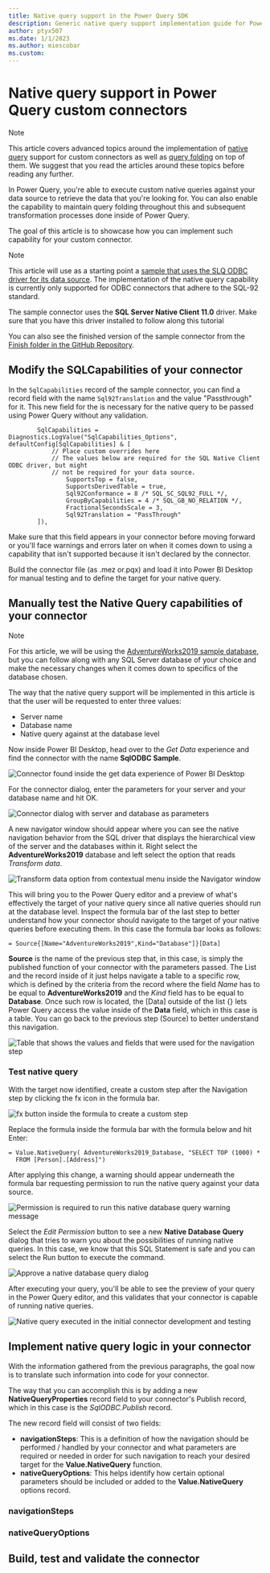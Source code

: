 ```yaml
---
title: Native query support in the Power Query SDK
description: Generic native query support implementation guide for Power Query custom connectors using the Power Query SDK.
author: ptyx507
ms.date: 1/1/2023
ms.author: miescobar
ms.custom: 
---
```


# Native query support in Power Query custom connectors 

>[!NOTE]
> This article covers advanced topics around the implementation of [native query](native-database-query.md) support for custom connectors as well as [query folding](query-folding-basics.md) on top of them. We suggest that you read the articles around these topics before reading any further.

In Power Query, you're able to execute custom native queries against your data source to retrieve the data that you're looking for. You can also enable the capability to maintain query folding throughout this and subsequent transformation processes done inside of Power Query. 

The goal of this article is to showcase how you can implement such capability for your custom connector.

>[!NOTE]
> This article will use as a starting point a [sample that uses the SLQ ODBC driver for its data source](https://github.com/microsoft/DataConnectors/tree/master/samples/NativeQuery/ODBC/SQL%20ODBC/Start). The implementation of the native query capability is currently only supported for ODBC connectors that adhere to the SQL-92 standard. 
>
>The sample connector uses the **SQL Server Native Client 11.0** driver. Make sure that you have this driver installed to follow along this tutorial
>
>You can also see the finished version of the sample connector from the [Finish folder in the GitHub Repository](https://github.com/microsoft/DataConnectors/tree/master/samples/NativeQuery/ODBC/SQL%20ODBC/Finish).

## Modify the SQLCapabilities of your connector

In the ```SqlCapabilities``` record of the sample connector, you can find a record field with the name ```Sql92Translation``` and the value "Passthrough" for it. This new field for the  is necessary for the native query to be passed using Power Query without any validation. 

```
        SqlCapabilities = Diagnostics.LogValue("SqlCapabilities_Options", defaultConfig[SqlCapabilities] & [
            // Place custom overrides here
            // The values below are required for the SQL Native Client ODBC driver, but might
            // not be required for your data source.
                SupportsTop = false,
                SupportsDerivedTable = true,
                Sql92Conformance = 8 /* SQL_SC_SQL92_FULL */,
                GroupByCapabilities = 4 /* SQL_GB_NO_RELATION */,
                FractionalSecondsScale = 3,
                Sql92Translation = "PassThrough"
        ]),
```

 Make sure that this field appears in your connector before moving forward or you'll face warnings and errors later on when it comes down to using a capability that isn't supported because it isn't declared by the connector.

 Build the connector file (as .mez or.pqx) and load it into Power BI Desktop for manual testing and to define the target for your native query.

## Manually test the Native Query capabilities of your connector

>[!NOTE]
>For this article, we will be using the [AdventureWorks2019 sample database](https://learn.microsoft.com/en-us/sql/samples/adventureworks-install-configure?view=sql-server-ver16&tabs=ssms), but you can follow along with any SQL Server database of your choice and make the necessary changes when it comes down to specifics of the database chosen.

The way that the native query support will be implemented in this article is that the user will be requested to enter three values:

* Server name
* Database name
* Native query against at the database level 

Now inside Power BI Desktop, head over to the *Get Data* experience and find the connector with the name **SqlODBC Sample**.

![Connector found inside the get data experience of Power BI Desktop](media/native-query-sdk/connector-get-data.png)

For the connector dialog, enter the parameters for your server and your database name and hit OK.

![Connector dialog with server and database as parameters](media/native-query-sdk/sql-parameters.png)

A new navigator window should appear where you can see the native navigation behavior from the SQL driver that displays the hierarchical view of the server and the databases within it. Right select the **AdventureWorks2019** database and left select the option that reads *Transform data*.

![Transform data option from contextual menu inside the Navigator window](media/native-query-sdk/transform-data.png)

This will bring you to the Power Query editor and a preview of what's effectively the target of your native query since all native queries should run at the database level. Inspect the formula bar of the last step to better understand how your connector should navigate to the target of your native queries before executing them. In this case the formula bar looks as follows:

```= Source{[Name="AdventureWorks2019",Kind="Database"]}[Data]```

**Source** is the name of the previous step that, in this case, is simply the published function of your connector with the parameters passed. 
The List and the record inside of it just helps navigate a table to a specific row, which is defined by the criteria from the record where the field *Name* has to be equal to **AdventureWorks2019** and the *Kind* field has to be equal to **Database**. Once such row is located, the [Data] outside of the list {} lets Power Query access the value inside of the **Data** field, which in this case is a table. You can go back to the previous step (Source) to better understand this navigation.

![Table that shows the values and fields that were used for the navigation step](media/native-query-sdk/navigation.png)

### Test native query

With the target now identified, create a custom step after the Navigation step by clicking the fx icon in the formula bar.

![fx button inside the formula to create a custom step](media/native-query-sdk/fx-button.png)

Replace the formula inside the formula bar with the formula below and hit Enter:

```
= Value.NativeQuery( AdventureWorks2019_Database, "SELECT TOP (1000) *
  FROM [Person].[Address]")
```

After applying this change, a warning should appear underneath the formula bar requesting permission to run the native query against your data source.

![Permission is required to run this native database query warning message](media/native-query-sdk/sample-native-query.png)

Select the *Edit Permission* button to see a new **Native Database Query** dialog that tries to warn you about the possibilities of running native queries. In this case, we know that this SQL Statement is safe and you can select the Run button to execute the command.

![Approve a native database query dialog](media/native-query-sdk/native-query-approval.png)

After executing your query, you'll be able to see the preview of your query in the Power Query editor, and this validates that your connector is capable of running native queries.

![Native query executed in the initial connector development and testing](media/native-query-sdk/start-native-query-validated.png)

## Implement native query logic in your connector

With the information gathered from the previous paragraphs, the goal now is to translate such information into code for your connector.

The way that you can accomplish this is by adding a new **NativeQueryProperties** record field to your connector's Publish record, which in this case is the  *SqlODBC.Publish* record.

The new record field will consist of two fields:

* **navigationSteps**: This is a definition of how the navigation should be performed / handled by your connector and what parameters are required or needed in order for such navigation to reach your desired target for the **Value.NativeQuery** function.
* **nativeQueryOptions**: This helps identify how certain optional parameters should be included or added to the **Value.NativeQuery** options record.


### navigationSteps

### nativeQueryOptions

## Build, test and validate the connector